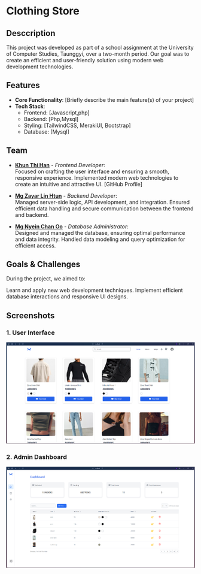 
# Clothing Store

## Desccription

This project was developed as part of a school assignment at the University of Computer Studies, Taunggyi, over a two-month period. Our goal was to create an efficient and user-friendly solution using modern web development technologies.

## Features
- **Core Functionality**: [Briefly describe the main feature(s) of your project]
- **Tech Stack**:
  - Frontend: [Javascript,php]
  - Backend: [Php,Mysql]
  - Styling: [TailwindCSS, MerakiUI, Bootstrap]
  - Database: [Mysql]


## Team
- **[Khun Thi Han](https://github.com/Tomoe-12)** - *Frontend Developer*:  
  Focused on crafting the user interface and ensuring a smooth, responsive experience. Implemented modern web technologies to create an intuitive and attractive UI.
   [GitHub Profile]

- **[Mg Zayar Lin Htun](https://github.com/zayar123455666)** - *Backend Developer*:  
  Managed server-side logic, API development, and integration. Ensured efficient data handling and secure communication between the frontend and backend.

- **[Mg Nyein Chan Oo](https://github.com/nyeinchanoo215)** - *Database Administrator*:  
  Designed and managed the database, ensuring optimal performance and data integrity. Handled data modeling and query optimization for efficient access.


## Goals & Challenges
During the project, we aimed to:

Learn and apply new web development techniques.
Implement efficient database interactions and responsive UI designs.

## Screenshots

### 1. User Interface
![User Interface](./public/READMEPHOTO/UI.png)

### 2. Admin Dashboard
![Admin Dashboard](./public/READMEPHOTO/admin.png)
